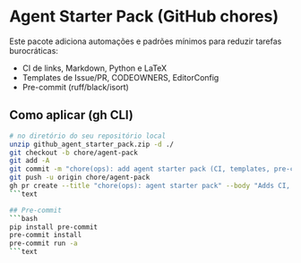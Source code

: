 <!-- markdownlint-disable MD013 -->

# Agent Starter Pack (GitHub chores)

Este pacote adiciona automações e padrões mínimos para reduzir tarefas burocráticas:
- CI de links, Markdown, Python e LaTeX
- Templates de Issue/PR, CODEOWNERS, EditorConfig
- Pre-commit (ruff/black/isort)

## Como aplicar (gh CLI)
```bash
# no diretório do seu repositório local
unzip github_agent_starter_pack.zip -d ./
git checkout -b chore/agent-pack
git add -A
git commit -m "chore(ops): add agent starter pack (CI, templates, pre-commit)"
git push -u origin chore/agent-pack
gh pr create --title "chore(ops): agent starter pack" --body "Adds CI, templates and pre-commit to reduce chores."
```text

## Pre-commit
```bash
pip install pre-commit
pre-commit install
pre-commit run -a
```text
